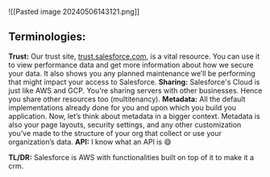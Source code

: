 ![[Pasted image 20240506143121.png]]

## Terminologies:
**Trust:** Our trust site, [trust.salesforce.com](https://trust.salesforce.com/en/), is a vital resource. You can use it to view performance data and get more information about how we secure your data. It also shows you any planned maintenance we’ll be performing that might impact your access to Salesforce.
**Sharing:** Salesforce's Cloud is just like AWS and GCP. You're sharing servers with other businesses. Hence you share other resources too (multitenancy).
**Metadata:** All the default implementations already done for you and upon which you build you application. Now, let’s think about metadata in a bigger context. Metadata is also your page layouts, security settings, and any other customization you’ve made to the structure of your org that collect or use your organization’s data.
**API:** I know what an API is 😄

**TL/DR:** Salesforce is AWS with functionalities built on top of it to make it a crm.